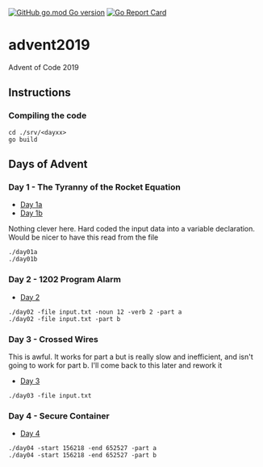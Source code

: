 [![GitHub go.mod Go version](https://img.shields.io/github/go-mod/go-version/notthehoople/advent2019?color=blueviolet)](https://golang.org/doc/go1.13) [![Go Report Card](https://goreportcard.com/badge/github.com/notthehoople/advent2019)](https://goreportcard.com/report/github.com/notthehoople/advent2019)

# advent2019
Advent of Code 2019

## Instructions

### Compiling the code

```
cd ./srv/<dayxx>
go build
```

## Days of Advent

### Day 1 - The Tyranny of the Rocket Equation

+ [Day 1a](src/day01/day01a.go)
+ [Day 1b](src/day01/day01b.go)

Nothing clever here. Hard coded the input data into a variable declaration. Would be nicer to have this read from the file
```
./day01a
./day01b
```

### Day 2 - 1202 Program Alarm

+ [Day 2](src/day02/day02.go)

```
./day02 -file input.txt -noun 12 -verb 2 -part a
./day02 -file input.txt -part b
```

### Day 3 - Crossed Wires
This is awful. It works for part a but is really slow and inefficient, and isn't going to work for part b. I'll come back to this later and rework it
+ [Day 3](src/day03/day03.go)

```
./day03 -file input.txt
```

### Day 4 - Secure Container

+ [Day 4](src/day04/day04.go)

```
./day04 -start 156218 -end 652527 -part a
./day04 -start 156218 -end 652527 -part b
```